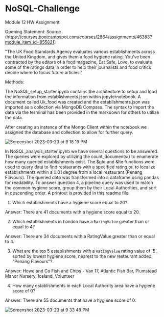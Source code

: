 # NoSQL-Challenge
Module 12 HW Assignment


Opening Statement:
Source (https://courses.bootcampspot.com/courses/2864/assignments/46383?module_item_id=855821)

"The UK Food Standards Agency evaluates various establishments across the United Kingdom, and gives them a food hygiene rating. You've been contracted by the editors of a food magazine, Eat Safe, Love, to evaluate some of the ratings data in order to help their journalists and food critics decide where to focus future articles."

Methods:

The NoSQL_setup_starter.ipynb contains the architecture to setup and load the information from establishments.json within jupyternotebook.  A document called Uk_food was created and the establishments.json was imported as a collection via MongoDB Compass.  The syntax to import the data via the terminal has been provided in the markdown for others to utilize the data. 

After creating an instance of the Mongo Client within the notebook we assigned the database and collection to allow for further query.

![Screenshot 2023-03-23 at 9 18 19 PM](https://user-images.githubusercontent.com/119906575/227427407-3dbe05ea-828c-4d8c-bf34-e3f484b68b81.png)


In NoSQL_analysis_starter.ipynb we have several questions to be answered.  The queries were explored by utilizing the count_documents() to enumerate how many queried establishments exist.  The $gte and &lte functions were used to query data to find restaurants with a specified rating or, to localize establishments within a 0.01 degree from a local restaurant (Penang Flavours).  The queried data was transformed into a dataframe using pandas for readability. To answer question 4, a pipeline query was used to match the common hygiene score, group them by their Local Authorities, and sort in descending order.  A printout is provided in this readme file.

1. Which establishments have a hygiene score equal to 20?

Answer: There are 41 documents with a hygiene score equal to 20.

2. Which establishments in London have a `RatingValue` greater than or equal to 4?

Answer: There are 34 documents with a RatingValue greater than or equal to 4.

3. What are the top 5 establishments with a `RatingValue` rating value of '5', sorted by lowest hygiene score, nearest to the new restaurant added, "Penang Flavours"?

Answer: Howe and Co Fish and Chips - Van 17, Atlantic Fish Bar, Plumstead Manor Nursery, Iceland, Volunteer

4. How many establishments in each Local Authority area have a hygiene score of 0?

Answer: There are 55 documents that have a hygiene score of 0.
	
![Screenshot 2023-03-23 at 9 33 48 PM](https://user-images.githubusercontent.com/119906575/227427457-1812a085-dd7f-4720-8d50-eb7bffe0dcdf.png)
